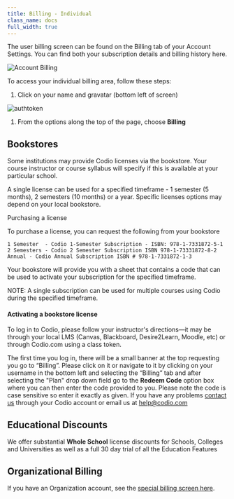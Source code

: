 ```yaml
---
title: Billing - Individual
class_name: docs
full_width: true
---
```


The user billing screen can be found on the Billing tab of your Account Settings. You can find both your subscription details and billing history here.

<img alt="Account Billing" src="/img/docs/account_billing.png" class="simple"/>

To access your individual billing area, follow these steps:

1. Click on your name and gravatar (bottom left of screen)
<img alt="authtoken" src="/img/docs/what_students_do/forgotpassword/profilepic.png" class="simple"/>

1. From the options along the top of the page, choose **Billing**

<a name="bookstore"></a>
## Bookstores
Some institutions may provide Codio licenses via the bookstore. Your course instructor or course syllabus will specify if this is available at your particular school. 

A single license can be used for a specified timeframe - 1 semester (5 months), 2 semesters (10 months) or a year. Specific licenses options may depend on your local bookstore.


Purchasing a license

To purchase a license, you can request the following from your bookstore

	1 Semester  - Codio 1-Semester Subscription - ISBN: 978-1-7331872-5-1
	2 Semesters - Codio 2 Semester Subscription ISBN 978-1-73331872-8-2
	Annual - Codio Annual Subscription ISBN # 978-1-7331872-1-3


Your bookstore will provide you with a sheet that contains a code that can be used to activate your subscription for the specified timeframe. 

NOTE: A single subscription can be used for multiple courses using Codio during the specified timeframe.


#### Activating a bookstore license

To log in to Codio, please follow your instructor's directions—it may be through your local LMS (Canvas, Blackboard, Desire2Learn, Moodle, etc) or through Codio.com using a class token.

The first time you log in, there will be a small banner at the top requesting you go to “Billing”. Please click on it or navigate to it by clicking on your username in the bottom left and selecting the “Billing” tab and after selecting the 
"Plan" drop down field go to the **Redeem Code** option box where you can then enter the code provided to you. Please note the code is case sensitive so enter it exactly as given.
If you have any problems [contact us](/docs/dashboard/support/) through your Codio account or email us at [help@codio.com](mailto:help@codio.com)

## Educational Discounts
We offer substantial **Whole School** license discounts for Schools, Colleges and Universities as well as a full 30 day trial of all the Education Features

## Organizational Billing
If you have an Organization account, see the [special billing screen here](/docs/dashboard/account/billing/).